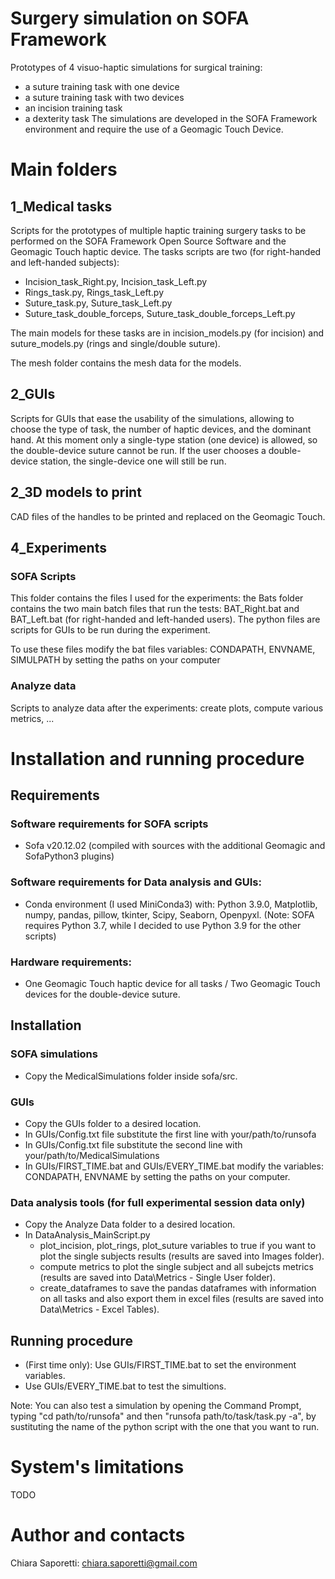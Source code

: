 # Surgery simulation on SOFA Framework
Prototypes of 4 visuo-haptic simulations for surgical training:
  - a suture training task with one device
  - a suture training task with two devices
  - an incision training task
  - a dexterity task
The simulations are developed in the SOFA Framework environment and require the use of a Geomagic Touch Device.

# Main folders

## 1_Medical tasks
Scripts for the prototypes of multiple haptic training surgery tasks to be performed on the SOFA Framework Open Source Software and the Geomagic Touch haptic device. The tasks scripts are two (for right-handed and left-handed subjects):
- Incision_task_Right.py, Incision_task_Left.py
- Rings_task.py, Rings_task_Left.py
- Suture_task.py, Suture_task_Left.py
- Suture_task_double_forceps, Suture_task_double_forceps_Left.py

The main models for these tasks are in incision_models.py (for incision) and suture_models.py (rings and single/double suture).

The mesh folder contains the mesh data for the models. 

## 2_GUIs
Scripts for GUIs that ease the usability of the simulations, allowing to choose the type of task, the number of haptic devices, and the dominant hand. At this moment only a single-type station (one device) is allowed, so the double-device suture cannot be run. If the user chooses a double-device station, the single-device one will still be run.

## 2_3D models to print
CAD files of the handles to be printed and replaced on the Geomagic Touch.

## 4_Experiments

### SOFA Scripts
This folder contains the files I used for the experiments: the Bats folder contains the two main batch files that run the tests: BAT_Right.bat and BAT_Left.bat (for right-handed and left-handed users). The python files are scripts for GUIs to be run during the experiment.

To use these files modify the bat files variables: CONDAPATH, ENVNAME, SIMULPATH by setting the paths on your computer

### Analyze data
Scripts to analyze data after the experiments: create plots, compute various metrics, ...



# Installation and running procedure
## Requirements 
### Software requirements for SOFA scripts
- Sofa v20.12.02 (compiled with sources with the additional Geomagic and SofaPython3 plugins)
### Software requirements for Data analysis and GUIs:
- Conda environment (I used MiniConda3) with: Python 3.9.0, Matplotlib, numpy, pandas, pillow, tkinter, Scipy, Seaborn, Openpyxl. (Note: SOFA requires Python 3.7, while I decided to use Python 3.9 for the other scripts)
### Hardware requirements:
- One Geomagic Touch haptic device for all tasks / Two Geomagic Touch devices for the double-device suture.

## Installation
### SOFA simulations
- Copy the MedicalSimulations folder inside sofa/src.

### GUIs 
- Copy the GUIs folder to a desired location. 
- In GUIs/Config.txt file substitute the first line with your/path/to/runsofa
- In GUIs/Config.txt file substitute the second line with your/path/to/MedicalSimulations
- In GUIs/FIRST_TIME.bat and GUIs/EVERY_TIME.bat modify the variables: CONDAPATH, ENVNAME by setting the paths on your computer.

### Data analysis tools (for full experimental session data only)
- Copy the Analyze Data folder to a desired location.
- In DataAnalysis_MainScript.py 
  - plot_incision, plot_rings, plot_suture variables to true if you want to plot the single subjects results (results are saved into Images folder). 
  - compute metrics to plot the single subject and all subejcts metrics (results are saved into Data\Metrics - Single User folder).
  - create_dataframes to save the pandas dataframes with information on all tasks and also export them in excel files (results are saved into Data\Metrics - Excel Tables).
  
## Running procedure
- (First time only): Use  GUIs/FIRST_TIME.bat to set the environment variables.
- Use GUIs/EVERY_TIME.bat to test the simultions. 

Note: You can also test a simulation by opening the Command Prompt, typing "cd path/to/runsofa" and then "runsofa path/to/task/task.py -a", by sustituting the name of the python script with the one that you want to run.


# System's limitations
TODO

# Author and contacts
Chiara Saporetti: chiara.saporetti@gmail.com




